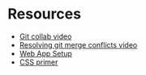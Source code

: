 # Resources
* [Git collab video](https://www.youtube.com/watch?v=MnUd31TvBoU)
* [Resolving git merge conflicts video](https://www.youtube.com/watch?v=oFYyTZwMyAg)
* [Web App Setup](https://github.com/CodeRed30/portfolio/blob/main/processes/sinatra_web_app.md)
* [CSS primer](https://medium.com/arren-alexander/adding-css-to-your-sinatra-project-f82190e26ca0)
